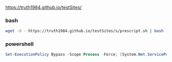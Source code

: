 https://truth1984.github.io/testSites/

### bash

```bash
wget -O - https://truth1984.github.io/testSites/s/prescript.sh | bash
```

### powershell

```powershell
Set-ExecutionPolicy Bypass -Scope Process -Force; [System.Net.ServicePointManager]::SecurityProtocol = [System.Net.ServicePointManager]::SecurityProtocol -bor 3072; iex ((New-Object System.Net.WebClient).DownloadString('https://truth1984.github.io/testSites/s/win/prescript.html'))
```